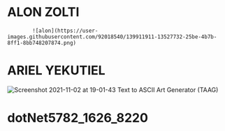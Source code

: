 # ALON ZOLTI
            ![alon](https://user-images.githubusercontent.com/92018540/139911911-13527732-25be-4b7b-8ff1-8bb748207874.png)
                                      
# ARIEL YEKUTIEL
![Screenshot 2021-11-02 at 19-01-43 Text to ASCII Art Generator (TAAG)](https://user-images.githubusercontent.com/92018540/139911508-1c25b0d6-430b-443d-acc4-6e4dfac9eb01.png)

# dotNet5782_1626_8220
